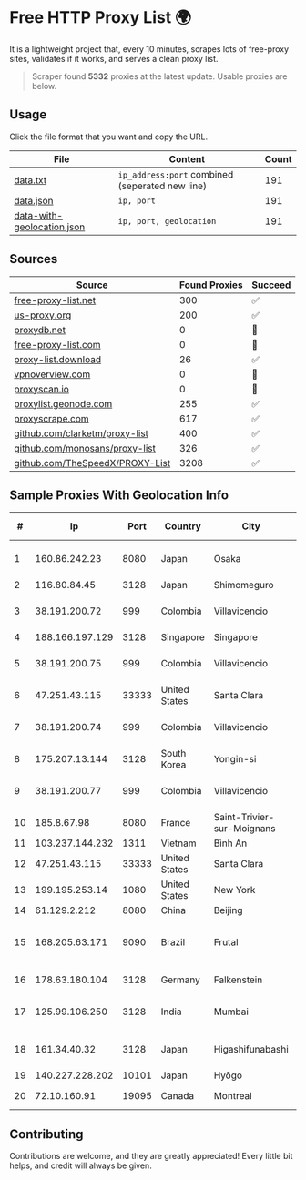 
# Free HTTP Proxy List 🌍

It is a lightweight project that, every 10 minutes, scrapes lots of free-proxy sites, validates if it works, and serves a clean proxy list.


> Scraper found **5332** proxies at the latest update. Usable proxies are below.

## Usage

Click the file format that you want and copy the URL.


|File|Content|Count|
|----|-------|-----|
|[data.txt](https://raw.githubusercontent.com/themiralay/Proxy-List-World/master/data.txt)|`ip_address:port` combined (seperated new line)|191|
|[data.json](https://raw.githubusercontent.com/themiralay/Proxy-List-World/master/data.json)|`ip, port`|191|
|[data-with-geolocation.json](https://raw.githubusercontent.com/themiralay/Proxy-List-World/master/data-with-geolocation.json)|`ip, port, geolocation`|191|

## Sources

|Source|Found Proxies|Succeed|
|------|-------------|-------|
|[free-proxy-list.net](https://free-proxy-list.net)|300|✅|
|[us-proxy.org](https://www.us-proxy.org)|200|✅|
|[proxydb.net](http://proxydb.net)|0|🚫|
|[free-proxy-list.com](https://free-proxy-list.com/?page=&port=&type%5B%5D=http&type%5B%5D=https&up_time=0&search=Search)|0|🚫|
|[proxy-list.download](https://www.proxy-list.download/HTTP)|26|✅|
|[vpnoverview.com](https://vpnoverview.com/privacy/anonymous-browsing/free-proxy-servers)|0|🚫|
|[proxyscan.io](https://www.proxyscan.io)|0|🚫|
|[proxylist.geonode.com](https://proxylist.geonode.com/api/proxy-list?limit=300&page=1&sort_by=lastChecked&sort_type=desc&protocols=http,https)|255|✅|
|[proxyscrape.com](https://api.proxyscrape.com/v2/?request=displayproxies&protocol=http&timeout=10000&country=all&ssl=all&anonymity=all)|617|✅|
|[github.com/clarketm/proxy-list](https://raw.githubusercontent.com/clarketm/proxy-list/master/proxy-list-raw.txt)|400|✅|
|[github.com/monosans/proxy-list](https://raw.githubusercontent.com/monosans/proxy-list/main/proxies/http.txt)|326|✅|
|[github.com/TheSpeedX/PROXY-List](https://raw.githubusercontent.com/TheSpeedX/PROXY-List/master/http.txt)|3208|✅|


## Sample Proxies With Geolocation Info

|#|Ip|Port|Country|City|Internet Service Provider|
|-|--|----|-------|----|-------------------------|
|1|160.86.242.23|8080|Japan|Osaka|Sony Network Communications Inc|
|2|116.80.84.45|3128|Japan|Shimomeguro|InfoSphere|
|3|38.191.200.72|999|Colombia|Villavicencio|Hola Telecomunicacines Colombia S.A.S|
|4|188.166.197.129|3128|Singapore|Singapore|DigitalOcean, LLC|
|5|38.191.200.75|999|Colombia|Villavicencio|Hola Telecomunicacines Colombia S.A.S|
|6|47.251.43.115|33333|United States|Santa Clara|Alibaba Cloud LLC|
|7|38.191.200.74|999|Colombia|Villavicencio|Hola Telecomunicacines Colombia S.A.S|
|8|175.207.13.144|3128|South Korea|Yongin-si|Korea Telecom|
|9|38.191.200.77|999|Colombia|Villavicencio|Hola Telecomunicacines Colombia S.A.S|
|10|185.8.67.98|8080|France|Saint-Trivier-sur-Moignans|maxnod|
|11|103.237.144.232|1311|Vietnam|Bình An|LVSOFT|
|12|47.251.43.115|33333|United States|Santa Clara|Alibaba Cloud LLC|
|13|199.195.253.14|1080|United States|New York|FranTech Solutions|
|14|61.129.2.212|8080|China|Beijing|CHINANET|
|15|168.205.63.171|9090|Brazil|Frutal|TCF Telecomunicações Campo Florido Ltda|
|16|178.63.180.104|3128|Germany|Falkenstein|Hetzner Online GmbH|
|17|125.99.106.250|3128|India|Mumbai|Hathway IP over Cable Internet Access|
|18|161.34.40.32|3128|Japan|Higashifunabashi|NTT PC Communications, Inc.|
|19|140.227.228.202|10101|Japan|Hyōgo|InfoSphere|
|20|72.10.160.91|19095|Canada|Montreal|GloboTech Communications|



## Contributing

Contributions are welcome, and they are greatly appreciated! Every
little bit helps, and credit will always be given.

